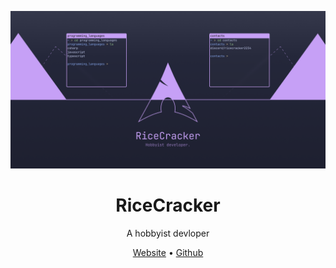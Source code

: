 ![thumbnail](assets/thumbnail.png)

<div align="center">
  <h1>RiceCracker</h1>
  <p>A hobbyist devloper</p>
  <a href="https://rice-software.xyz">Website</a>
  <span> • </span>
  <a href="https://github.com/rice-cracker-dev">Github</a>
</div>
